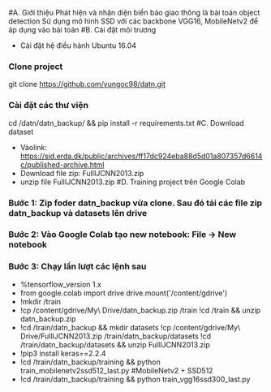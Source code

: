 #A. Giới thiệu
Phát hiện và nhận diện biển báo giao thông là bài toán object detection
Sử dụng mô hình SSD với các backbone VGG16, MobileNetv2 để áp dụng vào bài toán
#B. Cài đặt môi trương
- Cài đặt hệ điều hành Ubuntu 16.04
### Clone project
  git clone https://github.com/vungoc98/datn.git
### Cài đặt các thư viện
  cd /datn/datn_backup/ && pip install -r requirements.txt
#C. Download dataset
- Vàolink: https://sid.erda.dk/public/archives/ff17dc924eba88d5d01a807357d6614c/published-archive.html
- Download file zip: FullIJCNN2013.zip
- unzip file FullIJCNN2013.zip
#D. Training project trên Google Colab
### Bước 1: Zip foder datn_backup vừa clone. Sau đó tải các file zip datn_backup và datasets lên drive
### Bước 2: Vào Google Colab tạo new notebook: File -> New notebook
### Bước 3: Chạy lần lượt các lệnh sau
  - %tensorflow_version 1.x
  - from google.colab import drive
    drive.mount('/content/gdrive')
  - !mkdir /train
  - !cp /content/gdrive/My\ Drive/datn_backup.zip /train
    !cd /train && unzip datn_backup.zip
  - !cd /train/datn_backup && mkdir datasets 
    !cp /content/gdrive/My\ Drive/FullIJCNN2013.zip /train/datn_backup/datasets
    !cd /train/datn_backup/datasets && unzip FullIJCNN2013.zip
  - !pip3 install keras==2.2.4 
  - !cd /train/datn_backup/training && python train_mobilenetv2ssd512_last.py #MobileNetv2 + SSD512
  - !cd /train/datn_backup/training && python train_vgg16ssd300_last.py 
  
